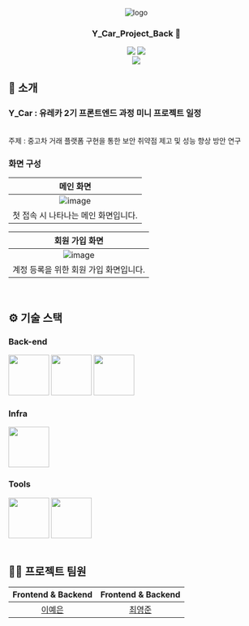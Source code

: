 <div align="center">

<!-- logo -->
![logo](https://github.com/user-attachments/assets/a3550694-c55d-4c54-adf0-477dd31f3eaa)


### Y_Car_Project_Back 🚗

[<img src="https://img.shields.io/badge/-readme.md-important?style=flat&logo=google-chrome&logoColor=white" />]() [<img src="https://img.shields.io/badge/release-v0.0.0-ㅎㄱㄷ두?style=flat&logo=google-chrome&logoColor=white" />]() 
<br/> [<img src="https://img.shields.io/badge/프로젝트 기간-2025.03.13~2025.03.21-fab2ac?style=flat&logo=&logoColor=white" />]()

</div> 

## 📝 소개
### Y_Car : 유레카 2기 프론트엔드 과정 미니 프로젝트 일정
<br />
주제 : 중고차 거래 플랫폼 구현을 통한 보안 취약점 제고 및 성능 향상 방안 연구
<br />

### 화면 구성
|메인 화면|
|:---:|
|![image](https://github.com/user-attachments/assets/d3b4e724-dbbe-4b49-a936-6811dd861961)|
|첫 접속 시 나타나는 메인 화면입니다.|


|회원 가입 화면|
|:---:|
|![image](https://github.com/user-attachments/assets/5b582417-76af-4fc4-929d-1120f37b9b32)|
|계정 등록을 위한 회원 가입 화면입니다.|

<br />

## ⚙ 기술 스택
### Back-end
<div>
<img src="https://github.com/yewon-Noh/readme-template/blob/main/skills/Java.png?raw=true" width="80">
<img src="https://github.com/yewon-Noh/readme-template/blob/main/skills/SpringBoot.png?raw=true" width="80">
<img src="https://github.com/yewon-Noh/readme-template/blob/main/skills/Mysql.png?raw=true" width="80">
</div>

### Infra
<div>
<img src="https://github.com/yewon-Noh/readme-template/blob/main/skills/AWSEC2.png?raw=true" width="80">
</div>


### Tools
<div>
<img src="https://github.com/yewon-Noh/readme-template/blob/main/skills/Github.png?raw=true" width="80">
<img src="https://github.com/yewon-Noh/readme-template/blob/main/skills/Notion.png?raw=true" width="80">
</div>

<br />

## 💁‍♂️ 프로젝트 팀원
|Frontend & Backend|Frontend & Backend|
|:---:|:---:|
|[이예은](https://github.com/yeeun426)|[최영준](https://github.com/udwns310)|


